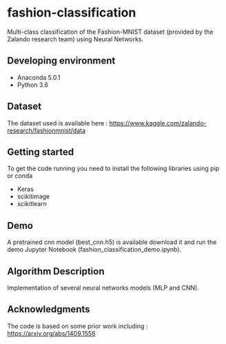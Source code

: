 # fashion-classification
Multi-class classification of the Fashion-MNIST dataset (provided by the Zalando research team)
 using Neural Networks.
## Developing environment
* Anaconda 5.0.1
* Python 3.6

## Dataset
The dataset used is available here :
https://www.kaggle.com/zalando-research/fashionmnist/data

## Getting started
To get the code running you need to install the following libraries using pip or conda
* Keras
* scikitimage
* scikitlearn

## Demo
A pretrained cnn model  (best_cnn.h5) is available download it and run the demo Jupyter Notebook
(fashion_classification_demo.ipynb).

## Algorithm Description
Implementation of several neural networks models (MLP and CNN).

## Acknowledgments
 The code is based on some prior work including :
https://arxiv.org/abs/1409.1556
